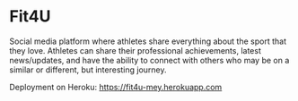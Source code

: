 # Fit4U
Social media platform where athletes share everything about the sport that they love. Athletes can share their professional achievements, latest news/updates, and have the ability to connect with others who may be on a similar or different, but interesting journey.

Deployment on Heroku: https://fit4u-mey.herokuapp.com

